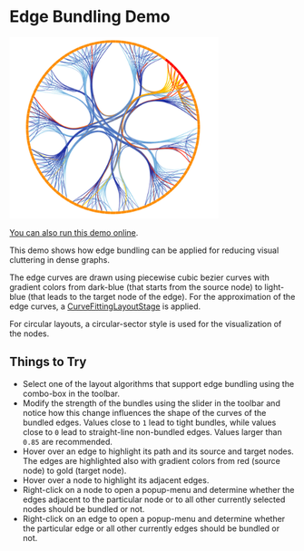 # Edge Bundling Demo

<img src="../../resources/image/edgebundling.png" alt="demo-thumbnail" height="320"/>

[You can also run this demo online](https://live.yworks.com/demos/layout/edgebundling/index.html).

This demo shows how edge bundling can be applied for reducing visual cluttering in dense graphs.

The edge curves are drawn using piecewise cubic bezier curves with gradient colors from dark-blue (that starts from the source node) to light-blue (that leads to the target node of the edge). For the approximation of the edge curves, a [CurveFittingLayoutStage](https://docs.yworks.com/yfileshtml/#/api/CurveFittingLayoutStage) is applied.

For circular layouts, a circular-sector style is used for the visualization of the nodes.

## Things to Try

- Select one of the layout algorithms that support edge bundling using the combo-box in the toolbar.
- Modify the strength of the bundles using the slider in the toolbar and notice how this change influences the shape of the curves of the bundled edges. Values close to `1` lead to tight bundles, while values close to `0` lead to straight-line non-bundled edges. Values larger than `0.85` are recommended.
- Hover over an edge to highlight its path and its source and target nodes. The edges are highlighted also with gradient colors from red (source node) to gold (target node).
- Hover over a node to highlight its adjacent edges.
- Right-click on a node to open a popup-menu and determine whether the edges adjacent to the particular node or to all other currently selected nodes should be bundled or not.
- Right-click on an edge to open a popup-menu and determine whether the particular edge or all other currently edges should be bundled or not.
